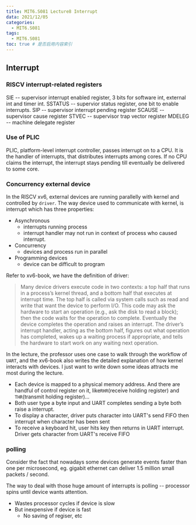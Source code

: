 ```yaml
---
title: MIT6.S081 Lecture8 Interrupt
data: 2021/12/05
categories:
  - MIT6.S081
tags:
  - MIT6.S081
toc: true # 是否启用内容索引
---
```




## Interrupt

### RISCV interrupt-related registers
SIE -- supervisor interrupt enabled register, 3 bits for software int, external int and timer int.
SSTATUS -- supervior status register, one bit to enable interrupts.
SIP -- supervisor interrupt pending register
SCAUSE -- supervisor cause register
STVEC -- supervisor trap vector register
MDELEG -- machine delegate register

### Use of PLIC
PLIC, platform-level interrupt controller, passes interrupt on to a CPU. It is the handler of interrupts, that distributes interrupts among cores. If no CPU claims the interrupt, the interrupt stays pending till eventually be delivered to some core.

### Concurrency external device

In the RISCV xv6, external devices are running parallelly with kernel and controlled by `driver`. The way device used to communicate with kernel, is interrupt which has three properties:
* Asynchronous
  * interrupts running process
  * interrupt handler may not run in context of process who caused interrupt.
* Concurrency
  * devices and process run in parallel
* Programming devices
  * device can be difficult to program
  

Refer to xv6-book, we have the definition of driver:
> Many device drivers execute code in two contexts: a top half that runs in a process’s kernel
thread, and a bottom half that executes at interrupt time. The top half is called via system calls
such as read and write that want the device to perform I/O. This code may ask the hardware
to start an operation (e.g., ask the disk to read a block); then the code waits for the operation
to complete. Eventually the device completes the operation and raises an interrupt. The driver’s
interrupt handler, acting as the bottom half, figures out what operation has completed, wakes up a
waiting process if appropriate, and tells the hardware to start work on any waiting next operation.

In the lecture, the professor uses one case to walk through the workflow of `UART`, and the xv6-book also writes the detailed explanation of how kernel interacts with devices.
I just want to write down some ideas attracts me most during the lecture.

* Each device is mapped to a physical memory address. And there are handful of control register on it, like`RHR`(receive holding register) and `THR`(transmit holding register)...
* Both user type a byte input and UART completes sending a byte both raise a interrupt.
* To display a character, driver puts character into UART's send FIFO then interrupt when character has been sent
* To receive a keyboard hit, user hits key then returns in UART interrupt. Driver gets character from UART's receive FIFO

### polling

Consider the fact that nowadays some devices generate events faster than one per microsecond, eg. gigabit ethernet can deliver 1.5 million small packets / second.

The way to deal with those huge amount of interrupts is polling -- processor spins until device wants attention.
* Wastes processor cycles if device is slow
* But inexpensive if device is fast
  * No saving of regiser, etc